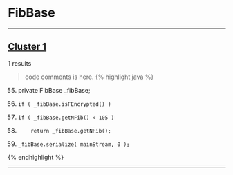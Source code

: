 # FibBase

***

## [Cluster 1](./1)
1 results
> code comments is here.
{% highlight java %}
55. private FibBase _fibBase;
75.     if ( _fibBase.isFEncrypted() )
93.     if ( _fibBase.getNFib() < 105 )
335.         return _fibBase.getNFib();
1063.     _fibBase.serialize( mainStream, 0 );
{% endhighlight %}

***

